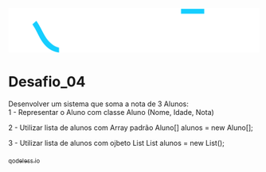 ![logo](https://github.com/gitqodeless/gitqodeless/blob/main/logo3.png?raw=true)

# Desafio_04
Desenvolver um sistema que soma a nota de 3 Alunos: \
1 - Representar o Aluno com classe 
Aluno (Nome, Idade, Nota)

2 - Utilizar lista de alunos com Array padrão
Aluno[] alunos = new Aluno[];

3 - Utilizar lista de alunos com ojbeto List
List<Aluno> alunos = new List<Aluno>();


 [<sub>qodeless.io<sub>](https://qodeless.io)
